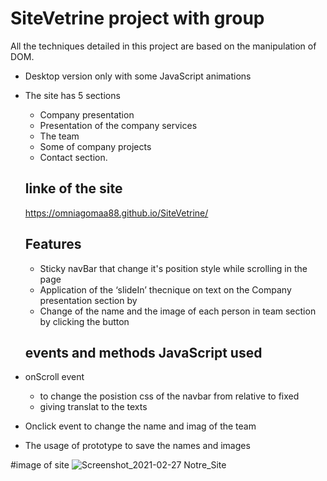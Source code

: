 # SiteVetrine project with group
All the techniques detailed in this project are based on the manipulation of DOM. 
 * Desktop version only with some JavaScript animations 
 * The site has 5 sections
   * Company presentation
   * Presentation of the company services
   * The team
   * Some of company projects
   * Contact section.
   
   ## linke of the site
   https://omniagomaa88.github.io/SiteVetrine/
   
   ## Features
   * Sticky navBar that change it's position style while scrolling in the page 
   * Application of the ‘slideIn’ thecnique  on text on the Company presentation section  by 
   * Change of the name and the image  of each person in team section by clicking the button 
   
   ## events and methods JavaScript used
  * onScroll event
    * to change the posistion css of the navbar from relative to fixed
    * giving translat to the texts
  * Onclick event to change the name and imag of the team
  *  The usage of prototype to save the names and images
    
   
   #image of site
   ![Screenshot_2021-02-27 Notre_Site](https://user-images.githubusercontent.com/73542760/111905390-b04dc880-8a4b-11eb-9493-80828eba4edb.jpg)
   
   
